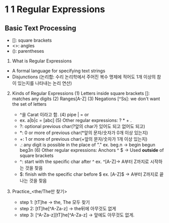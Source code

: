 # 1 1 Regular Expressions
## Basic Text Processing
+ []: square brackets
+ <>: angles
+ (): parentheses
1. What is Regular Expressions
- A formal language for specifying text strings
- Disjunctions (논리합: 수리 논리학에서 주어진 복수 명제에 적어도 1개 이상의 참이 있는지를 나타내는 논리 연산)
2. Kinds of Regular Expressions
(1) Letters inside square brackets []: matches any digits
(2) Ranges[A-Z]
(3) Negations [^Ss]: we don't want the set of letters
	+ ^을 Carat 이라고 함.
(4) pipe | = or
	+ ex. a|b|c = [abc]
(5) Other regular expressions: ? * + .
	+ ?: optional previous char(?앞의 char가 있어도 되고 없어도 되고)
	+ *: 0 or more of previous char(*앞의 문자/숫자가 0개 이상 있는지)
	+ +: 1 or more of previous char(+앞의 문자/숫자가 1개 이상 있는지)
	+ .: any digit is possible in the place of "."
	ex. beg.n -> begin begun beg3n
(6) Other regular expressions: Anchors ^ $ -> Used **outside** of square brackets
	+ ^: start with the specific char after ^ 
	ex. ^[A-Z]-> A부터 Z까지로 시작하는 것을 찾음
	+ $: finish with the specific char before $ 
	ex. [A-Z]$ -> A부터 Z까지로 끝나는 것을 찾음

3. Practice_<the/The만 찾기>
	+ step 1: [tT]he -> the, The 모두 찾기
	+ step 2: [tT]he[^A-Za-z] -> the뒤에 아무것도 없게
	+ step 3: [^A-Za-z][tT]he[^A-Za-z] -> 앞에도 아무것도 없게.